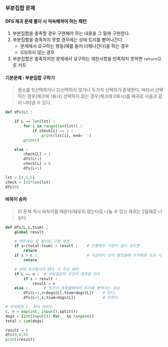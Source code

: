 ### 부분집합 문제

#### DFS 재귀 문제 풀이 시 익숙해져야 하는 패턴
1. 부분집합을 충족할 경우 구현해야 하는 내용을 그 밑에 구현한다. 
2. 부분집합을 충족하지 못할 경우에는 상태 트리를 뻗어나간다. 
    - 문제에서 요구하는 행동(예를 들어 더해나간다)을 하는 경우
    - (더)하지 않는 경우
3. 부분집합은 충족하지만 문제에서 요구하는 제한사항을 만족하지 못하면 `return`으로 커트

#### 기본문제 : 부분집합 구하기
> 원소를 1)선택하거나 2)선택하지 않거나 두가지 선택지가 존재한다. 따라서 선택하는 경우(체크에 1표시) 선택하지 않는 경우(체크에 0표시)를 재귀로 다음과 같이 나타낼 수 있다. 

```python
def dfs(L) : 

    if L == len(lst) : 
        for i in range(len(lst)) : 
            if check[i] == 1 : 
                print(lst[i], end=' ')
        print()

    else : 
        check[L] = 1
        dfs(L+1)
        check[L] = 0
        dfs(L+1)

lst = [4,5,6]
check = [0]*len(lst)
dfs(0)
```

#### 바둑이 승차
> 이 문제 역시 바둑이를 태운다/태우지 않는다로 나눌 수 있고 재귀는 2갈래로 나뉜다. 
```python
def dfs(L,s,tsum) :
    global result

    # 백트래킹 및 필터링 구현 부분
    if s+(total-tsum) < result :    # 진행해도 가망이 없다 싶으면
        return
    if s > c :                      # 지금까지 트리 뻗었을때 무게제한 초과 시
        return

    # 상태 트리형식의 DFS 시 주요 패턴
    if L == n :  # 부분집합의 조건이 충족될 경우
        if s > result :
            result = s
    else :       # 조건이 충족될때까지 트리를 뻗어가는 모습
        dfs(L+1,s+dogs[L],tsum+dogs[L])    # 한다.
        dfs(L+1,s,tsum+dogs[L])            # 안한다.

# 무게제한 c, 최대 마리수
c, n = map(int, input().split())
dogs = [int(input()) for _ in range(n)]
total = sum(dogs)

result = 0
dfs(0,0,0)
print(result)
```